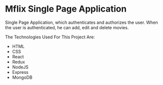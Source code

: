 # Mflix Single Page Application
Single Page Application, which authenticates and authorizes the user. When the user is authenticated, he can add, edit and delete movies.

The Technologies Used For This Project Are:
- HTML
- CSS
- React
- Redux
- NodeJS
- Express
- MongoDB
